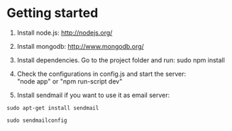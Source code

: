 Getting started
==================

1. Install node.js: http://nodejs.org/

2. Install mongodb: http://www.mongodb.org/

3. Install dependencies. Go to the project folder and run:
      sudo npm install

4. Check the configurations in config.js and start the server:   
      "node app" or "npm run-script dev"

5. Install sendmail if you want to use it as email server:
 
 `sudo apt-get install sendmail`
 
 `sudo sendmailconfig`

